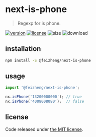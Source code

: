 # next-is-phone
> Regexp for is phone.

[![version][version-image]][version-url]
[![license][license-image]][license-url]
![size][size-image]
![download][download-image]

## installation
```bash
npm install -S @feizheng/next-is-phone
```

## usage
```js
import '@feizheng/next-is-phone';

nx.isPhone('13200000000'); // true
nx.isPhone('4008008080');  // false
```

## license
Code released under [the MIT license](https://github.com/afeiship/next-is-phone/blob/master/LICENSE.txt).

[version-image]: https://img.shields.io/npm/v/@feizheng/next-is-phone
[version-url]: https://npmjs.org/package/@feizheng/next-is-phone

[license-image]: https://img.shields.io/npm/l/@feizheng/next-is-phone
[license-url]: https://github.com/afeiship/next-is-phone/blob/master/LICENSE.txt

[size-image]: https://img.shields.io/bundlephobia/minzip/@feizheng/next-is-phone
[download-image]: https://img.shields.io/npm/dw/@feizheng/next-is-phone
